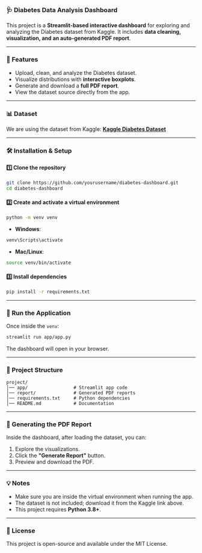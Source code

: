 ### 🩺 Diabetes Data Analysis Dashboard

This project is a **Streamlit-based interactive dashboard** for exploring and analyzing the Diabetes dataset from Kaggle. It includes **data cleaning, visualization, and an auto-generated PDF report**.

-----

### 📌 Features

  - Upload, clean, and analyze the Diabetes dataset.
  - Visualize distributions with **interactive boxplots**.
  - Generate and download a **full PDF report**.
  - View the dataset source directly from the app.

-----

### 📊 Dataset

We are using the dataset from Kaggle:
[**Kaggle Diabetes Dataset**](https://www.kaggle.com/datasets/mathchi/diabetes-data-set)

-----

### 🛠️ Installation & Setup

#### 1️⃣ Clone the repository

```bash
git clone https://github.com/yourusername/diabetes-dashboard.git
cd diabetes-dashboard
```

#### 2️⃣ Create and activate a virtual environment

```bash
python -m venv venv
```

  - **Windows**:

<!-- end list -->

```bash
venv\Scripts\activate
```

  - **Mac/Linux**:

<!-- end list -->

```bash
source venv/bin/activate
```

#### 3️⃣ Install dependencies

```bash
pip install -r requirements.txt
```

-----

### 🚀 Run the Application

Once inside the `venv`:

```bash
streamlit run app/app.py
```

The dashboard will open in your browser.

-----

### 📂 Project Structure

```
project/
│── app/                 # Streamlit app code
│── report/              # Generated PDF reports
│── requirements.txt     # Python dependencies
│── README.md            # Documentation
```

-----

### 📄 Generating the PDF Report

Inside the dashboard, after loading the dataset, you can:

1.  Explore the visualizations.
2.  Click the **"Generate Report"** button.
3.  Preview and download the PDF.

-----

### 💡 Notes

  - Make sure you are inside the virtual environment when running the app.
  - The dataset is not included; download it from the Kaggle link above.
  - This project requires **Python 3.8+**.

-----

### 📜 License

This project is open-source and available under the MIT License.

